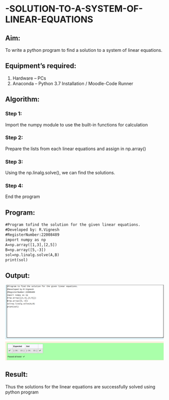 # -SOLUTION-TO-A-SYSTEM-OF-LINEAR-EQUATIONS
## Aim:
To write a python program to find a solution to a system of linear equations.
## Equipment’s required:
1. 	Hardware – PCs
2. 	Anaconda – Python 3.7 Installation / Moodle-Code Runner
## Algorithm:
### Step 1: 
Import the numpy module to use the built-in functions for calculation
### Step 2: 
Prepare the lists from each linear equations and assign in np.array()
### Step 3: 
Using the np.linalg.solve(), we can find the solutions.
### Step 4: 
End the program
## Program:
```
#Program tofind the solution for the given linear equations.
#Developed by: R.Vignesh
#RegisterNumber:22008489
import numpy as np
A=np.array([1,3],[2,5])
B=np.array([5,-3])
sol=np.linalg.solve(A,B)
print(sol)
```
## Output:
![](solution.png)

## Result: 
Thus the solutions for the linear equations are successfully solved using python program

